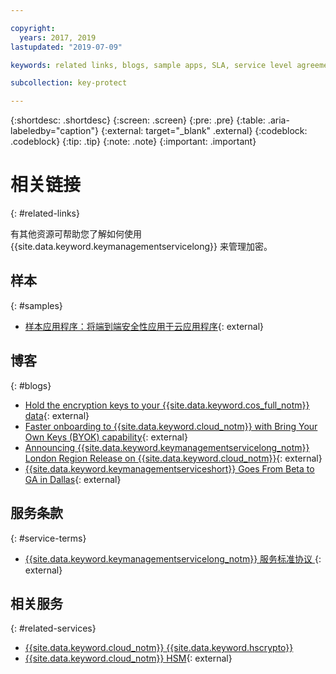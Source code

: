 ```yaml
---

copyright:
  years: 2017, 2019
lastupdated: "2019-07-09"

keywords: related links, blogs, sample apps, SLA, service level agreement

subcollection: key-protect

---
```


{:shortdesc: .shortdesc}
{:screen: .screen}
{:pre: .pre}
{:table: .aria-labeledby="caption"}
{:external: target="_blank" .external}
{:codeblock: .codeblock}
{:tip: .tip}
{:note: .note}
{:important: .important}

# 相关链接
{: #related-links}

有其他资源可帮助您了解如何使用 {{site.data.keyword.keymanagementservicelong}} 来管理加密。

## 样本
{: #samples}

- [样本应用程序：将端到端安全性应用于云应用程序](https://github.com/IBM-Cloud/secure-file-storage){: external}

## 博客
{: #blogs}

- [Hold the encryption keys to your {{site.data.keyword.cos_full_notm}} data](https://www.ibm.com/w3-techblog/use-cases/2018/06/encryption-keys-cloud-object-storage/){: external}
- [Faster onboarding to {{site.data.keyword.cloud_notm}} with Bring Your Own Keys (BYOK) capability](https://www.ibm.com/w3-techblog/security/2018/06/byok-key-protect/){: external}
- [Announcing {{site.data.keyword.keymanagementservicelong_notm}} London Region Release on {{site.data.keyword.cloud_notm}}](https://www.ibm.com/blogs/bluemix/2017/12/announcing-ibm-key-protect-london-region-release-ibm-cloud/){: external}
- [{{site.data.keyword.keymanagementserviceshort}} Goes From Beta to GA in Dallas](https://www.ibm.com/blogs/bluemix/2016/12/dallas-key-protect-ga/){: external}

## 服务条款
{: #service-terms}

- [{{site.data.keyword.keymanagementservicelong_notm}} 服务标准协议
](https://www.ibm.com/software/sla/sladb.nsf/sla/bm-7603-02){: external}

## 相关服务
{: #related-services}

- [{{site.data.keyword.cloud_notm}} {{site.data.keyword.hscrypto}}](/docs/services/hs-crypto?topic=hs-crypto-get-started)
- [{{site.data.keyword.cloud_notm}} HSM](https://www.ibm.com/cloud/hardware-security-module){: external}

